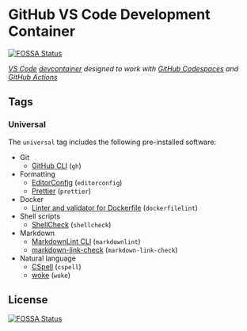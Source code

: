 # GitHub VS Code Development Container
[![FOSSA Status](https://app.fossa.com/api/projects/git%2Bgithub.com%2Fbottle-garden%2Fgh-vscode.svg?type=shield)](https://app.fossa.com/projects/git%2Bgithub.com%2Fbottle-garden%2Fgh-vscode?ref=badge_shield)


_[VS Code][vscode] [devcontainer][devcontainer] designed to work with [GitHub Codespaces][codespaces] and [GitHub Actions][actions]_

## Tags

### Universal

The `universal` tag includes the following pre-installed software:

- Git
  - [GitHub CLI][gh] (`gh`)
- Formatting
  - [EditorConfig][editorconfig] (`editorconfig`)
  - [Prettier][prettier] (`prettier`)
- Docker
  - [Linter and validator for Dockerfile][dockerfilelint] (`dockerfilelint`)
- Shell scripts
  - [ShellCheck][shellcheck] (`shellcheck`)
- Markdown
  - [MarkdownLint CLI][markdownlint-cli] (`markdownlint`)
  - [markdown-link-check][ markdown-link-check] (`markdown-link-check`)
- Natural language
  - [CSpell][cspell] (`cspell`)
  - [woke][woke] (`woke`)

[act]: https://github.com/nektos/act
[actions]: https://docs.github.com/en/actions
[codespaces]: https://github.com/features/codespaces
[cspell]: https://streetsidesoftware.github.io/cspell/
[devcontainer]: https://code.visualstudio.com/docs/remote/containers
[dockerfilelint]: https://github.com/replicatedhq/dockerfilelint
[editorconfig]: https://editorconfig.org/
[gh]: https://github.com/cli/cli
[markdown-link-check]: https://github.com/tcort/markdown-link-check
[markdownlint-cli]: https://github.com/igorshubovych/markdownlint-cli
[prettier]: https://prettier.io/
[shellcheck]: https://www.shellcheck.net/
[universal]: https://github.com/bottle-garden/gh-vscode/pkgs/container/gh-vscode/universal
[vscode]: https://code.visualstudio.com/
[woke]: https://getwoke.tech/


## License
[![FOSSA Status](https://app.fossa.com/api/projects/git%2Bgithub.com%2Fbottle-garden%2Fgh-vscode.svg?type=large)](https://app.fossa.com/projects/git%2Bgithub.com%2Fbottle-garden%2Fgh-vscode?ref=badge_large)

